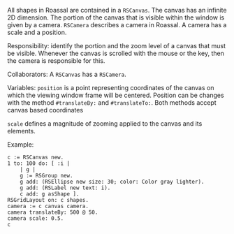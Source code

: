 All shapes in Roassal are contained in a `RSCanvas`. The canvas has an infinite 2D dimension. The portion of the canvas that is visible within the window is given by a camera. `RSCamera` describes a camera in Roassal. A camera has a scale and a position.

Responsibility: identify the portion and the zoom level of a canvas that must be visible. Whenever the canvas is scrolled with the mouse or the key, then the camera is responsible for this.

Collaborators: A `RSCanvas` has a `RSCamera`. 

Variables:
`position` is a point representing coordinates of the canvas on which the viewing window frame will be centered. Position can be changes with the method `#translateBy:` and `#translateTo:`. Both methods accept canvas based coordinates

`scale` defines a magnitude of zooming applied to the canvas and its elements.

Example:
```Smalltalk
c := RSCanvas new.
1 to: 100 do: [ :i |
	| g |
	g := RSGroup new.
	g add: (RSEllipse new size: 30; color: Color gray lighter).
	g add: (RSLabel new text: i).
	c add: g asShape ].
RSGridLayout on: c shapes.
camera := c canvas camera.
camera translateBy: 500 @ 50.
camera scale: 0.5.
c
```